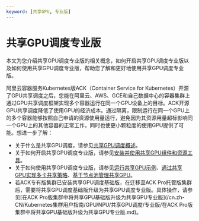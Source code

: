 ```yaml
---
keyword: [共享GPU, 专业版]
---
```


# 共享GPU调度专业版

本文为您介绍共享GPU调度专业版的相关概念，如何开启共享GPU调度专业版以及如何使用共享GPU调度专业版，帮助您了解和更好地使用共享GPU调度专业版。

阿里云容器服务Kubernetes版ACK（Container Service for Kubernetes）开源了GPU共享调度之后，您能在阿里云、AWS、GCE和自己数据中心的容器集群上通过GPU共享调度框架实现多个容器运行在同一个GPU设备上的目标。ACK开源GPU共享调度降低了使用GPU的经济成本。通过隔离，限制运行在同一个GPU上的多个容器能够按照自己申请的资源使用量运行，避免因为其资源用量超标影响同一个GPU上的其他容器的正常工作，同时也使更小颗粒度的使用GPU提供了可能。想进一步了解：

-   关于什么是共享GPU调度，请参见[共享GPU调度概述](/cn.zh-CN/Kubernetes集群用户指南/GPU/NPU/共享GPU调度/共享GPU调度概述.md)。
-   关于如何开启共享GPU调度专业版，请参见[安装并使用共享GPU组件和资源工具](/cn.zh-CN/Kubernetes集群用户指南/GPU/NPU/共享GPU调度/专业版/安装并使用共享GPU组件和资源工具.md)。
-   关于如何使用共享GPU调度专业版，请参见[运行共享GPU示例](/cn.zh-CN/Kubernetes集群用户指南/GPU/NPU/共享GPU调度/专业版/运行共享GPU示例.md)、[通过共享GPU实现多卡共享策略](/cn.zh-CN/Kubernetes集群用户指南/GPU/NPU/共享GPU调度/专业版/通过共享GPU实现多卡共享策略.md)、[基于节点池管理共享GPU](/cn.zh-CN/Kubernetes集群用户指南/GPU/NPU/共享GPU调度/专业版/基于节点池管理共享GPU.md)。
-   若ACK专有版集群已安装共享GPU调度基础版，在迁移至ACK Pro托管版集群后，需要将共享GPU调度基础版升级为共享GPU调度专业版。具体操作，请参见[在ACK Pro版集群中将共享GPU基础版升级为共享GPU专业版](/cn.zh-CN/Kubernetes集群用户指南/GPU/NPU/共享GPU调度/专业版/在ACK Pro版集群中将共享GPU基础版升级为共享GPU专业版.md)。

